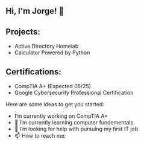## Hi, I'm Jorge! 👋

<h2>Projects:</h2>

- Active Directory Homelab
- Calculator Powered by Python

<h2>Certifications:</h2>

- CompTIA A+ (Expected 05/25)
- Google Cybersecurity Professional Certification



Here are some ideas to get you started:

-  I’m currently working on CompTIA A+
- 🌱 I’m currently learning computer fundementals
- 🤔 I’m looking for help with pursuing my first IT job
- 📫 How to reach me:

